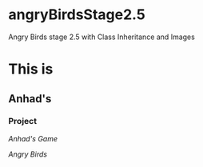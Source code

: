 # angryBirdsStage2.5
Angry Birds stage 2.5 with Class Inheritance and Images
# This is 
## Anhad's 
### Project

*Anhad's Game*

_Angry Birds_